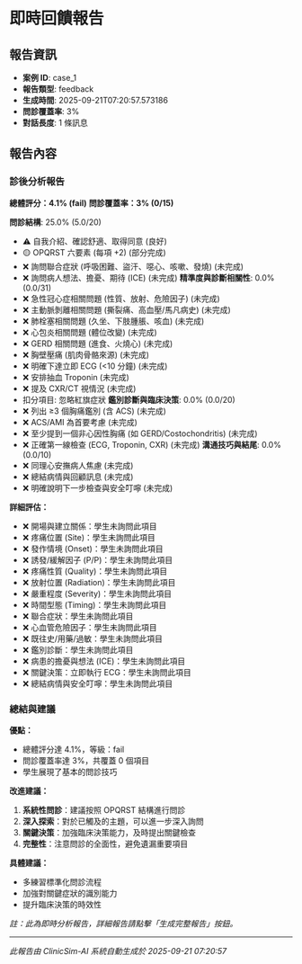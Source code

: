 # 即時回饋報告

## 報告資訊
- **案例 ID**: case_1
- **報告類型**: feedback
- **生成時間**: 2025-09-21T07:20:57.573186
- **問診覆蓋率**: 3%
- **對話長度**: 1 條訊息

## 報告內容

### 診後分析報告

**總體評分：4.1% (fail)**
**問診覆蓋率：3% (0/15)**

**問診結構**: 25.0% (5.0/20)
  - ⚠️ 自我介紹、確認舒適、取得同意 (良好)
  - 🟡 OPQRST 六要素 (每項 +2) (部分完成)
  - ❌ 詢問聯合症狀 (呼吸困難、盜汗、噁心、咳嗽、發燒) (未完成)
  - ❌ 詢問病人想法、擔憂、期待 (ICE) (未完成)
**精準度與診斷相關性**: 0.0% (0.0/31)
  - ❌ 急性冠心症相關問題 (性質、放射、危險因子) (未完成)
  - ❌ 主動脈剝離相關問題 (撕裂痛、高血壓/馬凡病史) (未完成)
  - ❌ 肺栓塞相關問題 (久坐、下肢腫脹、咳血) (未完成)
  - ❌ 心包炎相關問題 (體位改變) (未完成)
  - ❌ GERD 相關問題 (進食、火燒心) (未完成)
  - ❌ 胸壁壓痛 (肌肉骨骼來源) (未完成)
  - ❌ 明確下達立即 ECG (<10 分鐘) (未完成)
  - ❌ 安排抽血 Troponin (未完成)
  - ❌ 提及 CXR/CT 視情況 (未完成)
  - 扣分項目: 忽略紅旗症狀
**鑑別診斷與臨床決策**: 0.0% (0.0/20)
  - ❌ 列出 ≥3 個胸痛鑑別 (含 ACS) (未完成)
  - ❌ ACS/AMI 為首要考慮 (未完成)
  - ❌ 至少提到一個非心因性胸痛 (如 GERD/Costochondritis) (未完成)
  - ❌ 正確第一線檢查 (ECG, Troponin, CXR) (未完成)
**溝通技巧與結尾**: 0.0% (0.0/10)
  - ❌ 同理心安撫病人焦慮 (未完成)
  - ❌ 總結病情與回顧訊息 (未完成)
  - ❌ 明確說明下一步檢查與安全叮嚀 (未完成)

**詳細評估：**
- ❌ 開場與建立關係：學生未詢問此項目
- ❌ 疼痛位置 (Site)：學生未詢問此項目
- ❌ 發作情境 (Onset)：學生未詢問此項目
- ❌ 誘發/緩解因子 (P/P)：學生未詢問此項目
- ❌ 疼痛性質 (Quality)：學生未詢問此項目
- ❌ 放射位置 (Radiation)：學生未詢問此項目
- ❌ 嚴重程度 (Severity)：學生未詢問此項目
- ❌ 時間型態 (Timing)：學生未詢問此項目
- ❌ 聯合症狀：學生未詢問此項目
- ❌ 心血管危險因子：學生未詢問此項目
- ❌ 既往史/用藥/過敏：學生未詢問此項目
- ❌ 鑑別診斷：學生未詢問此項目
- ❌ 病患的擔憂與想法 (ICE)：學生未詢問此項目
- ❌ 關鍵決策：立即執行 ECG：學生未詢問此項目
- ❌ 總結病情與安全叮嚀：學生未詢問此項目

### 總結與建議

**優點：**
- 總體評分達 4.1%，等級：fail
- 問診覆蓋率達 3%，共覆蓋 0 個項目
- 學生展現了基本的問診技巧

**改進建議：**
1. **系統性問診**：建議按照 OPQRST 結構進行問診
2. **深入探索**：對於已觸及的主題，可以進一步深入詢問
3. **關鍵決策**：加強臨床決策能力，及時提出關鍵檢查
4. **完整性**：注意問診的全面性，避免遺漏重要項目

**具體建議：**
- 多練習標準化問診流程
- 加強對關鍵症狀的識別能力
- 提升臨床決策的時效性

*註：此為即時分析報告，詳細報告請點擊「生成完整報告」按鈕。*

---
*此報告由 ClinicSim-AI 系統自動生成於 2025-09-21 07:20:57*
